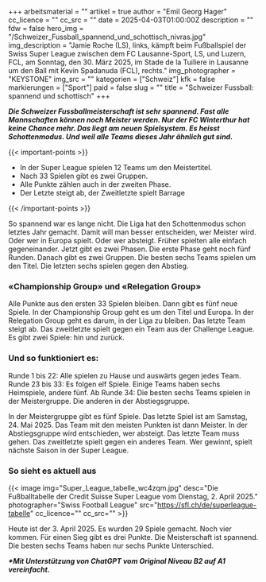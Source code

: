 +++
arbeitsmaterial = ""
artikel = true
author = "Emil Georg Hager"
cc_licence = ""
cc_src = ""
date = 2025-04-03T01:00:00Z
description = ""
fdw = false
hero_img = "/Schweizer_Fussball_spannend_und_schottisch_nivras.jpg"
img_description = "Jamie Roche (LS), links, kämpft beim Fußballspiel der Swiss Super League zwischen dem FC Lausanne-Sport, LS, und Luzern, FCL, am Sonntag, den 30. März 2025, im Stade de la Tuiliere in Lausanne um den Ball mit Kevin Spadanuda (FCL), rechts."
img_photographer = "KEYSTONE"
img_src = ""
kategorien = ["Schweiz"]
kfk = false
markierungen = ["Sport"]
paid = false
slug = ""
title = "Schweizer Fussball: spannend und schottisch"
+++

**_Die Schweizer Fussballmeisterschaft ist sehr spannend. Fast alle Mannschaften können noch Meister werden. Nur der FC Winterthur hat keine Chance mehr. Das liegt am neuen Spielsystem. Es heisst Schottenmodus. Und weil alle Teams dieses Jahr ähnlich gut sind._**

{{< important-points >}}

<ul>

<li>In der Super League spielen 12 Teams um den Meistertitel.</li>

<li>Nach 33 Spielen gibt es zwei Gruppen.</li>

<li>Alle Punkte zählen auch in der zweiten Phase.</li>

<li>Der Letzte steigt ab, der Zweitletzte spielt Barrage</li>

</ul>

{{< /important-points >}}

So spannend war es lange nicht. Die Liga hat den Schottenmodus schon letztes Jahr gemacht. Damit will man besser entscheiden, wer Meister wird. Oder wer in Europa spielt. Oder wer absteigt. Früher spielten alle einfach gegeneinander. Jetzt gibt es zwei Phasen. Die erste Phase geht noch fünf Runden. Danach gibt es zwei Gruppen. Die besten sechs Teams spielen um den Titel. Die letzten sechs spielen gegen den Abstieg.

### «Championship Group» und «Relegation Group»

Alle Punkte aus den ersten 33 Spielen bleiben. Dann gibt es fünf neue Spiele. In der Championship Group geht es um den Titel und Europa. In der Relegation Group geht es darum, in der Liga zu bleiben. Das letzte Team steigt ab. Das zweitletzte spielt gegen ein Team aus der Challenge League. Es gibt zwei Spiele: hin und zurück.

### Und so funktioniert es:

Runde 1 bis 22: Alle spielen zu Hause und auswärts gegen jedes Team.
Runde 23 bis 33: Es folgen elf Spiele. Einige Teams haben sechs Heimspiele, andere fünf. Ab Runde 34: Die besten sechs Teams spielen in der Meistergruppe. Die anderen in der Abstiegsgruppe.

In der Meistergruppe gibt es fünf Spiele. Das letzte Spiel ist am Samstag, 24. Mai 2025. Das Team mit den meisten Punkten ist dann Meister. In der Abstiegsgruppe wird entschieden, wer absteigt. Das letzte Team muss gehen. Das zweitletzte spielt gegen ein anderes Team. Wer gewinnt, spielt nächste Saison in der Super League.

### So sieht es aktuell aus

{{< image img="Super_League_tabelle_wc4zqm.jpg" desc="Die Fußballtabelle der Credit Suisse Super League vom Dienstag, 2. April 2025." photographer="Swiss Football League" src="https://sfl.ch/de/superleague-tabelle" cc_licence="" cc_src="" >}}

Heute ist der 3. April 2025. Es wurden 29 Spiele gemacht. Noch vier kommen. Für einen Sieg gibt es drei Punkte. Die Meisterschaft ist spannend. Die besten sechs Teams haben nur sechs Punkte Unterschied.

**_\*Mit Unterstützung von ChatGPT vom Original Niveau B2 auf A1 vereinfacht._**